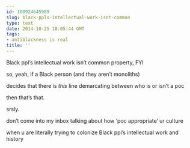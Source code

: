 ```yaml
---
id: 100924645989
slug: black-ppls-intellectual-work-isnt-common
type: text
date: 2014-10-25 18:05:44 GMT
tags:
- antiblackness is real
title: ''
---
```

<p>Black ppl&#8217;s intellectual work isn&#8217;t common property, FYI</p>

<p>so, yeah, if a Black person (and they aren&#8217;t monoliths)</p>

<p>decides that there is <em>this</em> line demarcating between who is or isn&#8217;t a poc</p>

<p>then that&#8217;s that.</p>

<p>srsly.</p>

<p>don&#8217;t come into my inbox talking about how &#8216;poc appropriate&#8217; ur culture</p>

<p>when u are literally trying to colonize Black ppl&#8217;s intellectual work and history</p>